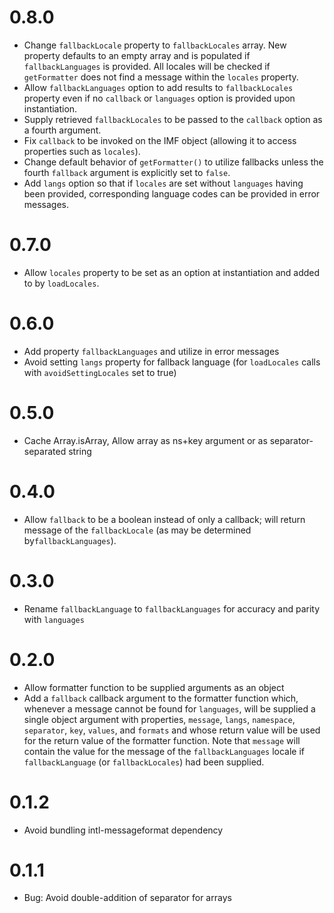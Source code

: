 # 0.8.0
- Change `fallbackLocale` property to `fallbackLocales` array. New property defaults to an empty array and is populated if `fallbackLanguages` is provided. All locales will be checked if `getFormatter` does not find a message within the `locales` property.
- Allow `fallbackLanguages` option to add results to `fallbackLocales` property even if no `callback` or `languages` option is provided upon instantiation.
- Supply retrieved `fallbackLocales` to be passed to the `callback` option as a fourth argument.
- Fix `callback` to be invoked on the IMF object (allowing it to access properties such as `locales`).
- Change default behavior of `getFormatter()` to utilize fallbacks unless the fourth `fallback` argument is explicitly set to `false`.
- Add `langs` option so that if `locales` are set without `languages` having been provided, corresponding language codes can be provided in error messages. 

# 0.7.0
- Allow `locales` property to be set as an option at instantiation and added to by `loadLocales`.

# 0.6.0
- Add property `fallbackLanguages` and utilize in error messages
- Avoid setting `langs` property for fallback language (for `loadLocales` calls with `avoidSettingLocales` set to true)

# 0.5.0
- Cache Array.isArray, Allow array as ns+key argument or as separator-separated string

# 0.4.0
- Allow `fallback` to be a boolean instead of only a callback; will return message of the `fallbackLocale` (as may be determined by`fallbackLanguages`).

# 0.3.0
- Rename `fallbackLanguage` to `fallbackLanguages` for accuracy and parity with `languages`

# 0.2.0
- Allow formatter function to be supplied arguments as an object
- Add a `fallback` callback argument to the formatter function which, whenever a message cannot be found for `languages`, will be supplied a single object argument with properties, `message`, `langs`, `namespace`, `separator`, `key`, `values`, and `formats` and whose return value will be used for the return value of the formatter function. Note that `message` will contain the value for the message of the `fallbackLanguages` locale if `fallbackLanguage` (or `fallbackLocales`) had been supplied.

# 0.1.2
- Avoid bundling intl-messageformat dependency

# 0.1.1
- Bug: Avoid double-addition of separator for arrays
